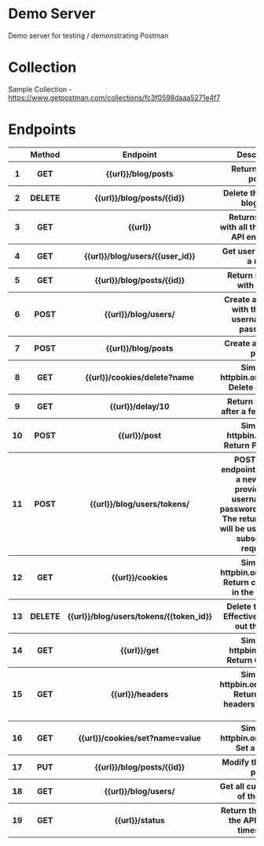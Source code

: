 Demo Server
===

Demo server for testing / demonstrating Postman

Collection
===

Sample Collection - https://www.getpostman.com/collections/fc3f0598daaa5271e4f7

Endpoints
===
<table>
<thead>
<tr>
	<th></th>
	<th>Method</th>
	<th>Endpoint</th>
	<th>Description</th>
</tr>
</thead>
<tbody>
<tr>
   <th>1</th>
   <th>GET</th>
   <th>{{url}}/blog/posts</th>
   <th>Return all blog posts</th>
</tr>
<tr>
   <th>2</th>
   <th>DELETE</th>
   <th>{{url}}/blog/posts/{{id}}</th>
   <th>Delete the existing blog post</th>
</tr>
<tr>
   <th>3</th>
   <th>GET</th>
   <th>{{url}}</th>
   <th>Returns a JSON with all the available API endpoints.</th>
</tr>
<tr>
   <th>4</th>
   <th>GET</th>
   <th>{{url}}/blog/users/{{user_id}}</th>
   <th>Get user details for a user</th>
</tr>
<tr>
   <th>5</th>
   <th>GET</th>
   <th>{{url}}/blog/posts/{{id}}</th>
   <th>Return blog post with that ID</th>
</tr>
<tr>
   <th>6</th>
   <th>POST</th>
   <th>{{url}}/blog/users/</th>
   <th>Create a new user with the given username and password.</th>
</tr>
<tr>
   <th>7</th>
   <th>POST</th>
   <th>{{url}}/blog/posts</th>
   <th>Create a new blog post</th>
</tr>
<tr>
   <th>8</th>
   <th>GET</th>
   <th>{{url}}/cookies/delete?name</th>
   <th>Similar to httpbin.org/cookies. Delete a cookie.</th>
</tr>
<tr>
   <th>9</th>
   <th>GET</th>
   <th>{{url}}/delay/10</th>
   <th>Return response after a few seconds</th>
</tr>
<tr>
   <th>10</th>
   <th>POST</th>
   <th>{{url}}/post</th>
   <th>Similar to httpbin.org/post. Return POST data.</th>
</tr>
<tr>
   <th>11</th>
   <th>POST</th>
   <th>{{url}}/blog/users/tokens/</th>
   <th>POST on this endpoint will create a new token provided the username and password is correct. The returned token will be used to make subsequent requests.</th>
</tr>
<tr>
   <th>12</th>
   <th>GET</th>
   <th>{{url}}/cookies</th>
   <th>Similar to httpbin.org/cookies. Return cookies set in the domain.</th>
</tr>
<tr>
   <th>13</th>
   <th>DELETE</th>
   <th>{{url}}/blog/users/tokens/{{token_id}}</th>
   <th>Delete the token. Effectively signing out the user.</th>
</tr>
<tr>
   <th>14</th>
   <th>GET</th>
   <th>{{url}}/get</th>
   <th>Similar to httpbin.org/get. Return GET data.</th>
</tr>
<tr>
   <th>15</th>
   <th>GET</th>
   <th>{{url}}/headers</th>
   <th>Similar to httpbin.org/headers. Return all the headers passed to it.</th>
</tr>
<tr>
   <th>16</th>
   <th>GET</th>
   <th>{{url}}/cookies/set?name=value</th>
   <th>Similar to httpbin.org/cookies. Set a cookie</th>
</tr>
<tr>
   <th>17</th>
   <th>PUT</th>
   <th>{{url}}/blog/posts/{{id}}</th>
   <th>Modify the existing post</th>
</tr>
<tr>
   <th>18</th>
   <th>GET</th>
   <th>{{url}}/blog/users/</th>
   <th>Get all current users of the blog.</th>
</tr>
<tr>
   <th>19</th>
   <th>GET</th>
   <th>{{url}}/status</th>
   <th>Return the status of the API with the timestamp.</th>
</tr>    
</tbody>
</table>

